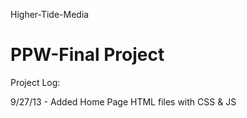 Higher-Tide-Media

PPW-Final Project
=================
Project Log:

9/27/13 - Added Home Page HTML files with CSS & JS
